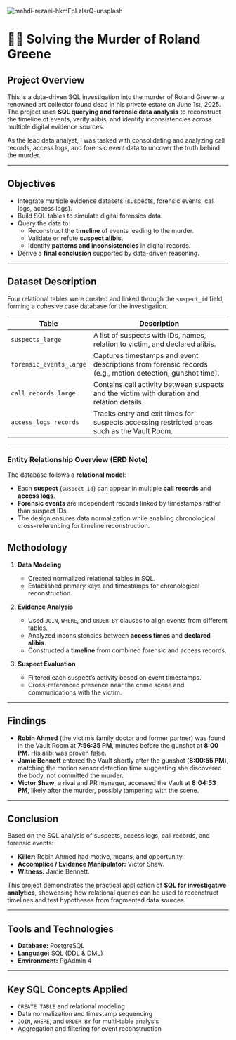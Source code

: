 ![mahdi-rezaei-hkmFpLzlsrQ-unsplash](https://github.com/user-attachments/assets/7f0f74c9-c0e1-44fd-9546-f1ec7ed7ccc0)




# 🕵️‍♂️ Solving the Murder of Roland Greene

## Project Overview
This is a data-driven SQL investigation into the murder of Roland Greene, a renowned art collector found dead in his private estate on June 1st, 2025.  
The project uses **SQL querying and forensic data analysis** to reconstruct the timeline of events, verify alibis, and identify inconsistencies across multiple digital evidence sources.

As the lead data analyst, I was tasked with consolidating and analyzing call records, access logs, and forensic event data to uncover the truth behind the murder.

---

## Objectives
- Integrate multiple evidence datasets (suspects, forensic events, call logs, access logs).  
- Build SQL tables to simulate digital forensics data.  
- Query the data to:
  - Reconstruct the **timeline** of events leading to the murder.  
  - Validate or refute **suspect alibis**.  
  - Identify **patterns and inconsistencies** in digital records.  
- Derive a **final conclusion** supported by data-driven reasoning.

---

## Dataset Description
Four relational tables were created and linked through the `suspect_id` field, forming a cohesive case database for the investigation.

| Table | Description |
|--------|--------------|
| `suspects_large` | A list of suspects with IDs, names, relation to victim, and declared alibis. |
| `forensic_events_large` | Captures timestamps and event descriptions from forensic records (e.g., motion detection, gunshot time). |
| `call_records_large` | Contains call activity between suspects and the victim with duration and relation details. |
| `access_logs_records` | Tracks entry and exit times for suspects accessing restricted areas such as the Vault Room. |

---

### Entity Relationship Overview (ERD Note)
The database follows a **relational model**:
- Each **suspect** (`suspect_id`) can appear in multiple **call records** and **access logs**.  
- **Forensic events** are independent records linked by timestamps rather than suspect IDs.  
- The design ensures data normalization while enabling chronological cross-referencing for timeline reconstruction.



## Methodology
1. **Data Modeling**  
   - Created normalized relational tables in SQL.  
   - Established primary keys and timestamps for chronological reconstruction.

2. **Evidence Analysis**  
   - Used `JOIN`, `WHERE`, and `ORDER BY` clauses to align events from different tables.  
   - Analyzed inconsistencies between **access times** and **declared alibis**.  
   - Constructed a **timeline** from combined forensic and access records.

3. **Suspect Evaluation**  
   - Filtered each suspect’s activity based on event timestamps.  
   - Cross-referenced presence near the crime scene and communications with the victim.

---

## Findings
- **Robin Ahmed** (the victim’s family doctor and former partner) was found in the Vault Room at **7:56:35 PM**, minutes before the gunshot at **8:00 PM**. His alibi was proven false.  
- **Jamie Bennett** entered the Vault shortly after the gunshot (**8:00:55 PM**), matching the motion sensor detection time suggesting she discovered the body, not committed the murder.  
- **Victor Shaw**, a rival and PR manager, accessed the Vault at **8:04:53 PM**, likely after the murder, possibly tampering with the scene.

---

## Conclusion
Based on the SQL analysis of suspects, access logs, call records, and forensic events:
- **Killer:** Robin Ahmed had motive, means, and opportunity.  
- **Accomplice / Evidence Manipulator:** Victor Shaw.  
- **Witness:** Jamie Bennett.

This project demonstrates the practical application of **SQL for investigative analytics**, showcasing how relational queries can be used to reconstruct timelines and test hypotheses from fragmented data sources.

---

## Tools and Technologies
- **Database:** PostgreSQL  
- **Language:** SQL (DDL & DML)  
- **Environment:** PgAdmin 4

---

## Key SQL Concepts Applied
- `CREATE TABLE` and relational modeling  
- Data normalization and timestamp sequencing  
- `JOIN`, `WHERE`, and `ORDER BY` for multi-table analysis  
- Aggregation and filtering for event reconstruction  

